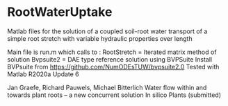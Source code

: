 # RootWaterUptake
Matlab files for the solution of a coupled soil-root water transport of a
simple root stretch with variable hydraulic properties over length

Main file is run.m which calls to : 
RootStretch   = Iterated matrix method of solution
Bvpsuite2      =  DAE type reference solution using BVPSuite
Install BVPsuite from  https://github.com/NumODEsTUW/bvpsuite2.0
Tested with Matlab R2020a Update 6

Jan Graefe, Richard Pauwels, Michael Bitterlich
Water flow within and towards plant roots – a new concurrent solution
In silico Plants (submitted)
